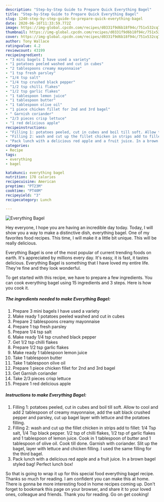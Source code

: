 ```yaml
---
description: "Step-by-Step Guide to Prepare Quick Everything Bagel"
title: "Step-by-Step Guide to Prepare Quick Everything Bagel"
slug: 1240-step-by-step-guide-to-prepare-quick-everything-bagel
date: 2020-06-16T11:33:59.772Z
image: https://img-global.cpcdn.com/recipes/d0331f9d6b18f94c/751x532cq70/everything-bagel-recipe-main-photo.jpg
thumbnail: https://img-global.cpcdn.com/recipes/d0331f9d6b18f94c/751x532cq70/everything-bagel-recipe-main-photo.jpg
cover: https://img-global.cpcdn.com/recipes/d0331f9d6b18f94c/751x532cq70/everything-bagel-recipe-main-photo.jpg
author: Tony Wallace
ratingvalue: 4.2
reviewcount: 43199
recipeingredient:
- "3 mini bagels I have used a variety"
- "1 potatoes peeled washed and cut in cubes"
- "2 tablespoons creamy mayonnaise"
- "1 tsp fresh parsley"
- "1/4 tsp salt"
- "1/4 tsp crushed black pepper"
- "1/2 tsp chilli flakes"
- "1/2 tsp garlic flakes"
- "1 tablespoon lemon juice"
- "1 tablespoon butter"
- "1 tablespoon olive oil"
- "1 piece chicken fillet for 2nd and 3rd bagel"
- " Garnish coriander"
- "2/3 pieces crisp lettuce"
- "1 red delicious apple"
recipeinstructions:
- "Filling 1: potatoes peeled, cut in cubes and boil till soft. Allow to cool and add 2 tablespoon of creamy mayonnaise, add the salt black crushed pepper and parsley, cut up bagel layer with lettuce and the potatoes filling."
- "Filling 2: wash and cut up the fillet chicken in strips add to fillet: 1/4 Tsp salt, 1/4 Tsp black pepper. 1/2 tsp of chilli flakes, 1/2 tsp of garlic flakes and 1 tablespoon of lemon juice. Cook in 1 tablespoon of butter and 1 tablespoon of olive oil. Cook till done. Garnish with coriander. Slit up the bagel, layer with lettuce and chicken filling. I used the same filling for the third bagel."
- "Pack lunch with a delicious red apple and a fruit juice. In a brown bagel styled bag! Perfect lunch box!"
categories:
- Recipe
tags:
- everything
- bagel

katakunci: everything bagel 
nutrition: 178 calories
recipecuisine: American
preptime: "PT23M"
cooktime: "PT40M"
recipeyield: "3"
recipecategory: Lunch

---
```



![Everything Bagel](https://img-global.cpcdn.com/recipes/d0331f9d6b18f94c/751x532cq70/everything-bagel-recipe-main-photo.jpg)

Hey everyone, I hope you are having an incredible day today. Today, I will show you a way to make a distinctive dish, everything bagel. One of my favorites food recipes. This time, I will make it a little bit unique. This will be really delicious.

Everything Bagel is one of the most popular of current trending foods on earth. It's appreciated by millions every day. It's easy, it is fast, it tastes delicious. Everything Bagel is something that I have loved my entire life. They're fine and they look wonderful.




To get started with this recipe, we have to prepare a few ingredients. You can cook everything bagel using 15 ingredients and 3 steps. Here is how you cook it.

<!--inarticleads1-->

##### The ingredients needed to make Everything Bagel:

1. Prepare 3 mini bagels I have used a variety
1. Make ready 1 potatoes peeled washed and cut in cubes
1. Prepare 2 tablespoons creamy mayonnaise
1. Prepare 1 tsp fresh parsley
1. Prepare 1/4 tsp salt
1. Make ready 1/4 tsp crushed black pepper
1. Get 1/2 tsp chilli flakes
1. Prepare 1/2 tsp garlic flakes
1. Make ready 1 tablespoon lemon juice
1. Take 1 tablespoon butter
1. Take 1 tablespoon olive oil
1. Prepare 1 piece chicken fillet for 2nd and 3rd bagel
1. Get  Garnish coriander
1. Take 2/3 pieces crisp lettuce
1. Prepare 1 red delicious apple




<!--inarticleads2-->

##### Instructions to make Everything Bagel:

1. Filling 1: potatoes peeled, cut in cubes and boil till soft. Allow to cool and add 2 tablespoon of creamy mayonnaise, add the salt black crushed pepper and parsley, cut up bagel layer with lettuce and the potatoes filling.
1. Filling 2: wash and cut up the fillet chicken in strips add to fillet: 1/4 Tsp salt, 1/4 Tsp black pepper. 1/2 tsp of chilli flakes, 1/2 tsp of garlic flakes and 1 tablespoon of lemon juice. Cook in 1 tablespoon of butter and 1 tablespoon of olive oil. Cook till done. Garnish with coriander. Slit up the bagel, layer with lettuce and chicken filling. I used the same filling for the third bagel.
1. Pack lunch with a delicious red apple and a fruit juice. In a brown bagel styled bag! Perfect lunch box!




So that is going to wrap it up for this special food everything bagel recipe. Thanks so much for reading. I am confident you can make this at home. There is gonna be more interesting food in home recipes coming up. Don't forget to bookmark this page on your browser, and share it to your loved ones, colleague and friends. Thank you for reading. Go on get cooking!
